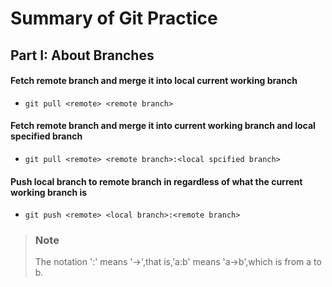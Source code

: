 # Summary of Git Practice
## Part I: About Branches
#### Fetch remote branch and merge it into local current working branch 
- `git pull <remote> <remote branch>`
#### Fetch remote branch and merge it into current working branch and local specified branch
- `git pull <remote> <remote branch>:<local spcified branch>`
#### Push local branch to remote branch in regardless of what the current working branch is
- `git push <remote> <local branch>:<remote branch>`
> ### Note
> The notation ':' means '->',that is,'a:b' means 'a->b',which is from a to b.  
